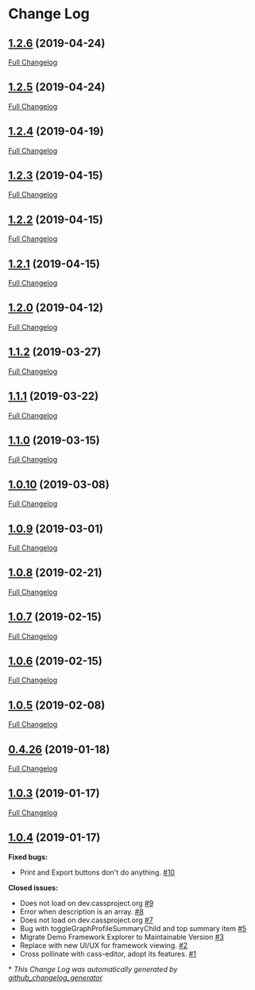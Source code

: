 # Change Log

## [1.2.6](https://github.com/cassproject/cass-viewer/tree/1.2.6) (2019-04-24)
[Full Changelog](https://github.com/cassproject/cass-viewer/compare/1.2.5...1.2.6)

## [1.2.5](https://github.com/cassproject/cass-viewer/tree/1.2.5) (2019-04-24)
[Full Changelog](https://github.com/cassproject/cass-viewer/compare/1.2.4...1.2.5)

## [1.2.4](https://github.com/cassproject/cass-viewer/tree/1.2.4) (2019-04-19)
[Full Changelog](https://github.com/cassproject/cass-viewer/compare/1.2.3...1.2.4)

## [1.2.3](https://github.com/cassproject/cass-viewer/tree/1.2.3) (2019-04-15)
[Full Changelog](https://github.com/cassproject/cass-viewer/compare/1.2.2...1.2.3)

## [1.2.2](https://github.com/cassproject/cass-viewer/tree/1.2.2) (2019-04-15)
[Full Changelog](https://github.com/cassproject/cass-viewer/compare/1.2.1...1.2.2)

## [1.2.1](https://github.com/cassproject/cass-viewer/tree/1.2.1) (2019-04-15)
[Full Changelog](https://github.com/cassproject/cass-viewer/compare/1.2.0...1.2.1)

## [1.2.0](https://github.com/cassproject/cass-viewer/tree/1.2.0) (2019-04-12)
[Full Changelog](https://github.com/cassproject/cass-viewer/compare/1.1.2...1.2.0)

## [1.1.2](https://github.com/cassproject/cass-viewer/tree/1.1.2) (2019-03-27)
[Full Changelog](https://github.com/cassproject/cass-viewer/compare/1.1.1...1.1.2)

## [1.1.1](https://github.com/cassproject/cass-viewer/tree/1.1.1) (2019-03-22)
[Full Changelog](https://github.com/cassproject/cass-viewer/compare/1.1.0...1.1.1)

## [1.1.0](https://github.com/cassproject/cass-viewer/tree/1.1.0) (2019-03-15)
[Full Changelog](https://github.com/cassproject/cass-viewer/compare/1.0.10...1.1.0)

## [1.0.10](https://github.com/cassproject/cass-viewer/tree/1.0.10) (2019-03-08)
[Full Changelog](https://github.com/cassproject/cass-viewer/compare/1.0.9...1.0.10)

## [1.0.9](https://github.com/cassproject/cass-viewer/tree/1.0.9) (2019-03-01)
[Full Changelog](https://github.com/cassproject/cass-viewer/compare/1.0.8...1.0.9)

## [1.0.8](https://github.com/cassproject/cass-viewer/tree/1.0.8) (2019-02-21)
[Full Changelog](https://github.com/cassproject/cass-viewer/compare/1.0.7...1.0.8)

## [1.0.7](https://github.com/cassproject/cass-viewer/tree/1.0.7) (2019-02-15)
[Full Changelog](https://github.com/cassproject/cass-viewer/compare/1.0.6...1.0.7)

## [1.0.6](https://github.com/cassproject/cass-viewer/tree/1.0.6) (2019-02-15)
[Full Changelog](https://github.com/cassproject/cass-viewer/compare/1.0.5...1.0.6)

## [1.0.5](https://github.com/cassproject/cass-viewer/tree/1.0.5) (2019-02-08)
[Full Changelog](https://github.com/cassproject/cass-viewer/compare/0.4.26...1.0.5)

## [0.4.26](https://github.com/cassproject/cass-viewer/tree/0.4.26) (2019-01-18)
[Full Changelog](https://github.com/cassproject/cass-viewer/compare/1.0.3...0.4.26)

## [1.0.3](https://github.com/cassproject/cass-viewer/tree/1.0.3) (2019-01-17)
[Full Changelog](https://github.com/cassproject/cass-viewer/compare/1.0.4...1.0.3)

## [1.0.4](https://github.com/cassproject/cass-viewer/tree/1.0.4) (2019-01-17)
**Fixed bugs:**

- Print and Export buttons don't do anything. [\#10](https://github.com/cassproject/cass-viewer/issues/10)

**Closed issues:**

- Does not load on dev.cassproject.org [\#9](https://github.com/cassproject/cass-viewer/issues/9)
- Error when description is an array. [\#8](https://github.com/cassproject/cass-viewer/issues/8)
- Does not load on dev.cassproject.org [\#7](https://github.com/cassproject/cass-viewer/issues/7)
- Bug with toggleGraphProfileSummaryChild and top summary item [\#5](https://github.com/cassproject/cass-viewer/issues/5)
- Migrate Demo Framework Explorer to Maintainable Version [\#3](https://github.com/cassproject/cass-viewer/issues/3)
- Replace with new UI/UX for framework viewing. [\#2](https://github.com/cassproject/cass-viewer/issues/2)
- Cross pollinate with cass-editor, adopt its features. [\#1](https://github.com/cassproject/cass-viewer/issues/1)



\* *This Change Log was automatically generated by [github_changelog_generator](https://github.com/skywinder/Github-Changelog-Generator)*